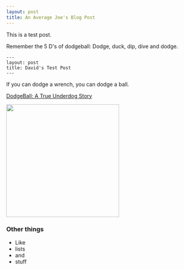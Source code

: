 ```yaml
---
layout: post
title: An Average Joe's Blog Post
---
```


This is a test post. 

Remember the 5 D's of dodgeball: Dodge, duck, dip, dive and dodge.

```
---
layout: post
title: David's Test Post
---
```

If you can dodge a wrench, you can dodge a ball.


[DodgeBall: A True Underdog Story](https://en.wikipedia.org/wiki/DodgeBall:_A_True_Underdog_Story)

<img src="{{ site.url }}/images/dodgeballboy.jpg" height="300" width="300">

### Other things
* Like
* lists
* and 
* stuff
